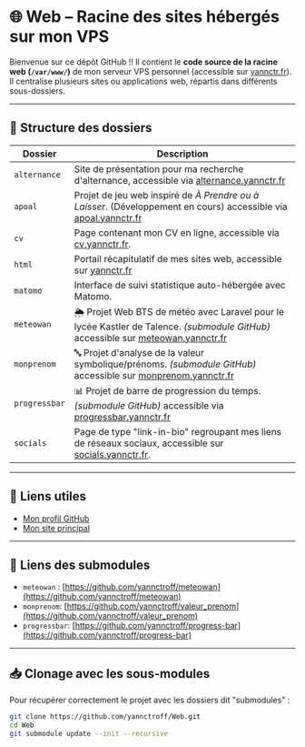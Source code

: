# 🌐 Web – Racine des sites hébergés sur mon VPS

Bienvenue sur ce dépôt GitHub !! Il contient le **code source de la racine web (`/var/www/`)** de mon serveur VPS personnel (accessible sur [yannctr.fr](https://yannctr.fr)). Il centralise plusieurs sites ou applications web, répartis dans différents sous-dossiers.

---

## 📁 Structure des dossiers

| Dossier       | Description                                                                 |
|---------------|-----------------------------------------------------------------------------|
| `alternance`  | Site de présentation pour ma recherche d'alternance, accessible via [alternance.yannctr.fr](https://alternance.yannctr.fr)                       |
| `apoal`       | Projet de jeu web inspiré de *À Prendre ou à Laisser*. (Développement en cours) accessible via [apoal.yannctr.fr](https://apoal.yannctr.fr)                   |
| `cv`          | Page contenant mon CV en ligne, accessible via [cv.yannctr.fr](https://cv.yannctr.fr). |
| `html`        | Portail récapitulatif de mes sites web, accessible sur [yannctr.fr](https://yannctr.fr)                                              |
| `matomo`      | Interface de suivi statistique auto-hébergée avec Matomo.                  |
| `meteowan`    | 🌦️ Projet Web BTS de météo avec Laravel pour le lycée Kastler de Talence. *(submodule GitHub)* accessible sur [meteowan.yannctr.fr](https://meteowan.yannctr.fr)|
| `monprenom`   | 🔤 Projet d'analyse de la valeur symbolique/prénoms. *(submodule GitHub)* accessible sur [monprenom.yannctr.fr](https://monprenom.yannctr.fr) |
| `progressbar` | 📊 Projet de barre de progression du temps. *(submodule GitHub)* accessible via [progressbar.yannctr.fr](https://progressbar.yannctr.fr)  |
| `socials`     | Page de type "link-in-bio" regroupant mes liens de réseaux sociaux, accessible sur [socials.yannctr.fr](https://socials.yannctr.fr).     |

---

## 🔗 Liens utiles

- [Mon profil GitHub](https://github.com/yannctroff)
- [Mon site principal](https://yannctr.fr)

---

## 🔗 Liens des submodules
- `meteowan` : [https://github.com/yannctroff/meteowan](https://github.com/yannctroff/meteowan)
- `monprenom`: [https://github.com/yannctroff/valeur_prenom](https://github.com/yannctroff/valeur_prenom)
- `progressbar`: [https://github.com/yannctroff/progress-bar](https://github.com/yannctroff/progress-bar)

---

## 📥 Clonage avec les sous-modules

Pour récupérer correctement le projet avec les dossiers dit "submodules" :

```bash
git clone https://github.com/yannctroff/Web.git
cd Web
git submodule update --init --recursive
```
